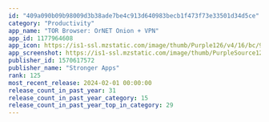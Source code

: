 ```yaml
---
id: "409a090b09b98009d3b38ade7be4c913d640983becb1f473f73e33501d34d5ce"
category: "Productivity"
app_name: "TOR Browser: OrNET Onion + VPN"
app_id: 1177964608
app_icon: https://is1-ssl.mzstatic.com/image/thumb/Purple126/v4/16/bc/99/16bc99ec-dda0-63f4-e48f-f3dda5491bd2/AppIcon-Old-0-0-1x_U007emarketing-0-0-0-7-0-0-sRGB-0-0-0-GLES2_U002c0-512MB-85-220-0-0.png/1024x1024bb.png
app_screenshot: https://is1-ssl.mzstatic.com/image/thumb/PurpleSource122/v4/5f/c5/cf/5fc5cf0b-7b94-7d11-4c65-b89b53a6f52d/b781031f-5af2-4f37-ac37-47a811be2865_01.png/1242x2688bb.png
publisher_id: 1570617572
publisher_name: "Stronger Apps"
rank: 125
most_recent_release: 2024-02-01 00:00:00
release_count_in_past_year: 31
release_count_in_past_year_category: 15
release_count_in_past_year_top_in_category: 29
---
```

